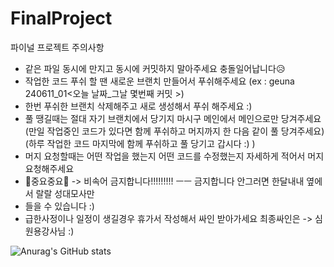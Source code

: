 # FinalProject
파이널 프로젝트
주의사항 
- 같은 파일 동시에 만지고 동시에 커밋하지 말아주세요 충돌일어납니다😥
- 작업한 코드 푸쉬 할 땐 새로운 브랜치 만들어서 푸쉬해주세요
  (ex : geuna 240611_01<오늘 날짜_그날 몇번째 커밋 >)
- 한번 푸쉬한 브랜치 삭제해주고 새로 생성해서 푸쉬 해주세요 :)
- 풀 땡길때는 절대 자기 브랜치에서 당기지 마시구 메인에서 메인으로만 당겨주세요
  (만일 작업중인 코드가 있다면 함께 푸쉬하고 머지까지 한 다음 같이 풀 당겨주세요)
  (하루 작업한 코드 마지막에 함께 푸쉬하고 풀 당기고 갑시다 :) )
- 머지 요청할때는 어떤 작업을 했는지 어떤 코드를 수정했는지 자세하게 적어서 머지 요청해주세요
- 👻중요중요👻 -> 비속어 금지합니다!!!!!!!!! ㅡㅡ 금지합니다 안그러면 한달내내 옆에서 랄랄 성대모사만
- 들을 수 있습니다 :)
- 급한사정이나 일정이 생길경우 휴가서 작성해서 싸인 받아가세요 최종싸인은 -> 심원용강사님 :)

![Anurag's GitHub stats](https://github-readme-stats.vercel.app/api?username=geunapark&show_icons=true&theme=radical)

